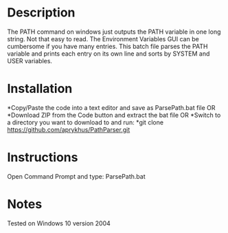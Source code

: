 # Description
The PATH command on windows just outputs the PATH variable in one long string. Not that easy to read. The Environment Variables GUI can be cumbersome if you have many entries. This batch file parses the PATH variable and prints each entry on its own line and sorts by SYSTEM and USER variables.
# Installation
*Copy/Paste the code into a text editor and save as ParsePath.bat file
OR
*Download ZIP from the Code button and extract the bat file
OR
*Switch to a directory you want to download to and run:
 *git clone https://github.com/aprykhus/PathParser.git
# Instructions
Open Command Prompt and type:
ParsePath.bat
# Notes
Tested on Windows 10 version 2004